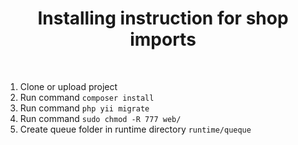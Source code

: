 <p align="center">
    <a href="https://github.com/yiisoft" target="_blank">
   </a>
    <h1 align="center">Installing instruction for shop imports</h1>
    <br>
</p>

1. Clone or upload project
2. Run command `composer install`
3. Run command `php yii migrate`
4. Run command `sudo chmod -R 777 web/`
5. Create queue folder in runtime directory `runtime/queque`
